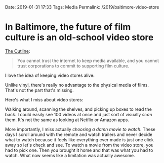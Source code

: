 Date: 2019-01-31 17:33
Tags: Media
Permalink: /2019/baltimore-video-store

# In Baltimore, the future of film culture is an old-school video store

[The Outline](https://theoutline.com/post/7025/beyond-video-baltimore-video-americain?zd=2&zi=qaz3aii):

> You cannot trust the internet to keep media available, and you cannot trust corporations to commit to supporting film culture.

I love the idea of keeping video stores alive.

Unlike vinyl, there's really no advantage to the physical media of films. That's not the part that's missing.

Here's what I miss about video stores:

Walking around, scanning the shelves, and picking up boxes to read the back. I could easily see 100 videos at once and just sort of visually _scan_ them. It's not the same as looking at Netflix or Amazon apps.

More importantly, I miss actually _choosing a damn movie to watch_. These days I scroll around with the remote and watch trailers and never decide what to watch because it feels like everything ever made is just one click away so let's check and see. To watch a movie from the video store, you had to pick one. Then you brought it home and that was what you had to watch. What now seems like a limitation was actually awesome.

